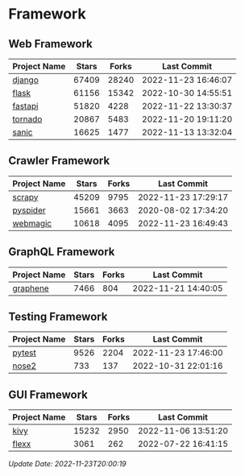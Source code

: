 # Framework

## Web Framework
| Project Name | Stars | Forks | Last Commit |
| ------------ | ----- | ----- | ----------- |
| [django](https://github.com/django/django) | 67409 | 28240 | 2022-11-23 16:46:07 |
| [flask](https://github.com/pallets/flask) | 61156 | 15342 | 2022-10-30 14:55:51 |
| [fastapi](https://github.com/tiangolo/fastapi) | 51820 | 4228 | 2022-11-22 13:30:37 |
| [tornado](https://github.com/tornadoweb/tornado) | 20867 | 5483 | 2022-11-20 19:11:20 |
| [sanic](https://github.com/sanic-org/sanic) | 16625 | 1477 | 2022-11-13 13:32:04 |

## Crawler Framework
| Project Name | Stars | Forks | Last Commit |
| ------------ | ----- | ----- | ----------- |
| [scrapy](https://github.com/scrapy/scrapy) | 45209 | 9795 | 2022-11-23 17:29:17 |
| [pyspider](https://github.com/binux/pyspider) | 15661 | 3663 | 2020-08-02 17:34:20 |
| [webmagic](https://github.com/code4craft/webmagic) | 10618 | 4095 | 2022-11-23 16:49:43 |

## GraphQL Framework
| Project Name | Stars | Forks | Last Commit |
| ------------ | ----- | ----- | ----------- |
| [graphene](https://github.com/graphql-python/graphene) | 7466 | 804 | 2022-11-21 14:40:05 |

## Testing Framework
| Project Name | Stars | Forks | Last Commit |
| ------------ | ----- | ----- | ----------- |
| [pytest](https://github.com/pytest-dev/pytest) | 9526 | 2204 | 2022-11-23 17:46:00 |
| [nose2](https://github.com/nose-devs/nose2) | 733 | 137 | 2022-10-31 22:01:16 |

## GUI Framework
| Project Name | Stars | Forks | Last Commit |
| ------------ | ----- | ----- | ----------- |
| [kivy](https://github.com/kivy/kivy) | 15232 | 2950 | 2022-11-06 13:51:20 |
| [flexx](https://github.com/flexxui/flexx) | 3061 | 262 | 2022-07-22 16:41:15 |

*Update Date: 2022-11-23T20:00:19*
